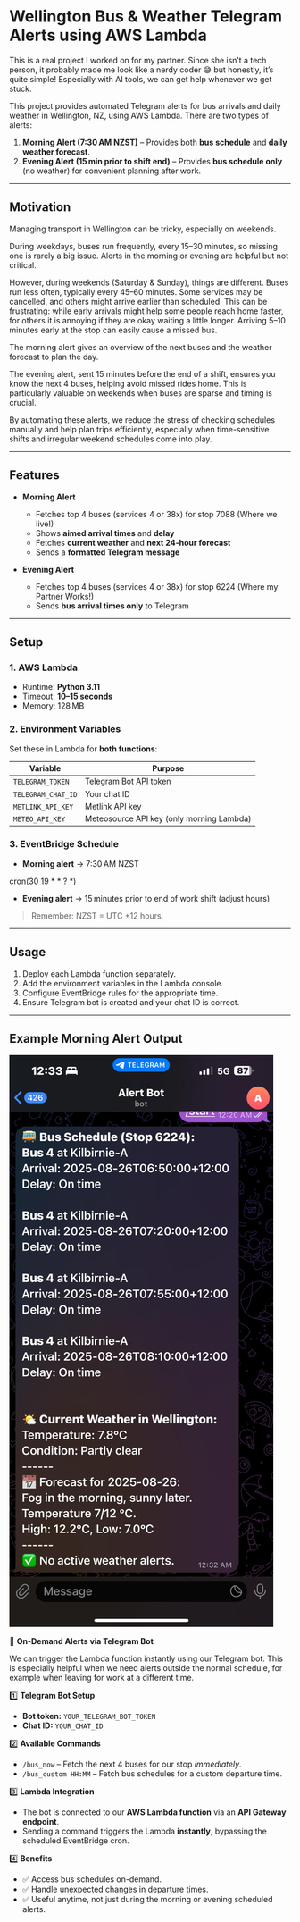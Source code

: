 # Wellington Bus & Weather Telegram Alerts using AWS Lambda

This is a real project I worked on for my partner. Since she isn’t a tech person, it probably made me look like a nerdy coder 😅 but honestly, it’s quite simple! Especially with AI tools, we can get help whenever we get stuck.

This project provides automated Telegram alerts for bus arrivals and daily weather in Wellington, NZ, using AWS Lambda. There are two types of alerts:

1. **Morning Alert (7:30 AM NZST)** – Provides both **bus schedule** and **daily weather forecast**.  
2. **Evening Alert (15 min prior to shift end)** – Provides **bus schedule only** (no weather) for convenient planning after work.

---

## Motivation

Managing transport in Wellington can be tricky, especially on weekends.

During weekdays, buses run frequently, every 15–30 minutes, so missing one is rarely a big issue. Alerts in the morning or evening are helpful but not critical.

However, during weekends (Saturday & Sunday), things are different. Buses run less often, typically every 45–60 minutes. Some services may be cancelled, and others might arrive earlier than scheduled. This can be frustrating: while early arrivals might help some people reach home faster, for others it is annoying if they are okay waiting a little longer. Arriving 5–10 minutes early at the stop can easily cause a missed bus.

The morning alert gives an overview of the next buses and the weather forecast to plan the day.

The evening alert, sent 15 minutes before the end of a shift, ensures you know the next 4 buses, helping avoid missed rides home. This is particularly valuable on weekends when buses are sparse and timing is crucial.

By automating these alerts, we reduce the stress of checking schedules manually and help plan trips efficiently, especially when time-sensitive shifts and irregular weekend schedules come into play.


---

## Features

- **Morning Alert**  
  - Fetches top 4 buses (services 4 or 38x) for stop 7088  (Where we live!)  
  - Shows **aimed arrival times** and **delay**  
  - Fetches **current weather** and **next 24-hour forecast**  
  - Sends a **formatted Telegram message**

- **Evening Alert**  
  - Fetches top 4 buses (services 4 or 38x) for stop 6224 (Where my Partner Works!)  
  - Sends **bus arrival times only** to Telegram

---

## Setup

### 1. AWS Lambda

- Runtime: **Python 3.11**
- Timeout: **10–15 seconds**
- Memory: 128 MB

### 2. Environment Variables

Set these in Lambda for **both functions**:

| Variable            | Purpose                           |
|--------------------|----------------------------------|
| `TELEGRAM_TOKEN`     | Telegram Bot API token            |
| `TELEGRAM_CHAT_ID`   | Your chat ID                     |
| `METLINK_API_KEY`    | Metlink API key                  |
| `METEO_API_KEY`      | Meteosource API key (only morning Lambda) |

### 3. EventBridge Schedule

- **Morning alert** → 7:30 AM NZST  

cron(30 19 * * ? *)

- **Evening alert** → 15 minutes prior to end of work shift (adjust hours)  

> Remember: NZST = UTC +12 hours.

---

## Usage

1. Deploy each Lambda function separately.
2. Add the environment variables in the Lambda console.
3. Configure EventBridge rules for the appropriate time.
4. Ensure Telegram bot is created and your chat ID is correct.

---

## Example Morning Alert Output
 ![Example](image.jpeg)


🚀 **On-Demand Alerts via Telegram Bot**

We can trigger the Lambda function instantly using our Telegram bot. This is especially helpful when we need alerts outside the normal schedule, for example when leaving for work at a different time.

1️⃣ **Telegram Bot Setup**  
   - **Bot token:** `YOUR_TELEGRAM_BOT_TOKEN`  
   - **Chat ID:** `YOUR_CHAT_ID`  

2️⃣ **Available Commands**  
   - `/bus_now` – Fetch the next 4 buses for our stop *immediately*.  
   - `/bus_custom HH:MM` – Fetch bus schedules for a custom departure time.

3️⃣ **Lambda Integration**  
   - The bot is connected to our **AWS Lambda function** via an **API Gateway endpoint**.  
   - Sending a command triggers the Lambda **instantly**, bypassing the scheduled EventBridge cron.

4️⃣ **Benefits**  
   - ✅ Access bus schedules on-demand.  
   - ✅ Handle unexpected changes in departure times.  
   - ✅ Useful anytime, not just during the morning or evening scheduled alerts.

